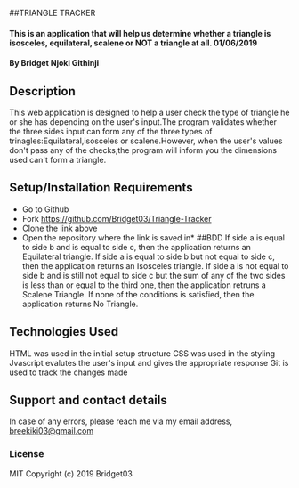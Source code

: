 ##TRIANGLE TRACKER
#### This is an application that will help us determine whether a triangle is isosceles, equilateral, scalene or NOT a triangle at all. 01/06/2019
#### By Bridget Njoki Githinji
## Description
This web application is designed to help a user check the type of triangle he or she has depending on the user's input.The program validates whether the three sides input can form any of the three types of trinagles:Equilateral,isosceles or scalene.However, when the user's values don't pass any of the checks,the program will inform you the dimensions used can't form a triangle.
## Setup/Installation Requirements
* Go to Github 
* Fork https://github.com/Bridget03/Triangle-Tracker
* Clone the link above
* Open the repository where the link is saved in* 
##BDD
If side a is equal to side b and is equal to side c, then the application returns an Equilateral triangle.
If side a is equal to side b but not equal to side c, then the application returns an Isosceles triangle.
If side a is not equal to side b and is still not equal to side c but the sum of any of the two sides is less than or equal to the third one, then the application retruns a Scalene Triangle. 
If none of the conditions is satisfied, then the application returns No Triangle.
## Technologies Used
HTML was used in the initial setup structure
CSS was used in the styling
Jvascript evalutes the user's input and gives the appropriate response
Git is used to track the changes made
## Support and contact details
In case of any errors, please reach me via my email address, breekiki03@gmail.com

### License
MIT Copyright (c) 2019 
Bridget03